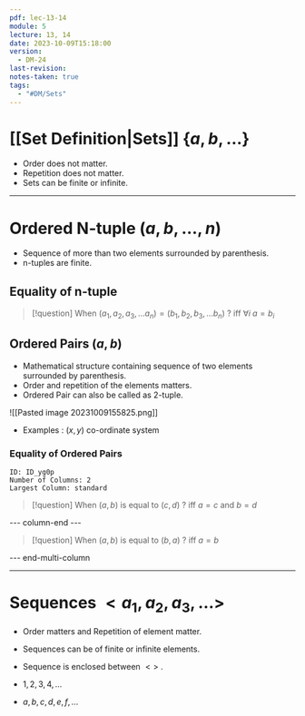 ```yaml
---
pdf: lec-13-14
module: 5
lecture: 13, 14
date: 2023-10-09T15:18:00
version:
  - DM-24
last-revision: 
notes-taken: true
tags:
  - "#DM/Sets"
---
```



# [[Set Definition|Sets]] $\{a, b, \dots\}$

- Order does not matter.
- Repetition does not matter.
- Sets can be finite or infinite.

---
# Ordered N-tuple $(a, b, \ldots, n)$

- Sequence of more than two elements surrounded by parenthesis.
- n-tuples are finite.

## Equality of n-tuple

> [!question] When $(a_1, a_2, a_3, \ldots a_n) = (b_1, b_2, b_3, \ldots b_n)$ ?
> iff $\forall{i} \; a = b_i$


## Ordered Pairs $(a, b)$

- Mathematical structure containing sequence of two elements surrounded by parenthesis.
- Order and repetition of the elements matters.
- Ordered Pair can also be called as 2-tuple.

![[Pasted image 20231009155825.png]]

- Examples : $(x, y)$ co-ordinate system

### Equality of Ordered Pairs

```start-multi-column
ID: ID_yg0p
Number of Columns: 2
Largest Column: standard
```


> [!question] When $(a, b)$ is equal to $(c, d)$ ?
> iff $a = c$ and $b = d$


--- column-end ---

> [!question] When $(a, b)$ is equal to $(b, a)$ ?
> iff $a = b$


--- end-multi-column

----

# Sequences $<a_1, a_2, a_3, \ldots>$

- Order matters and Repetition of element matter.
- Sequences can be of finite or infinite elements.
- Sequence is enclosed between $<>$ .

- $1, 2, 3, 4, \ldots$
- $a, b, c, d, e, f, \ldots$
